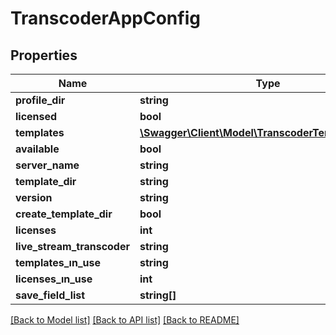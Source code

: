 # TranscoderAppConfig

## Properties
Name | Type | Description | Notes
------------ | ------------- | ------------- | -------------
**profile_dir** | **string** |  | 
**licensed** | **bool** |  | 
**templates** | [**\Swagger\Client\Model\TranscoderTemplatesConfig**](TranscoderTemplatesConfig.md) |  | 
**available** | **bool** |  | 
**server_name** | **string** |  | 
**template_dir** | **string** |  | 
**version** | **string** |  | 
**create_template_dir** | **bool** |  | 
**licenses** | **int** |  | 
**live_stream_transcoder** | **string** |  | 
**templates_ın_use** | **string** |  | 
**licenses_ın_use** | **int** |  | 
**save_field_list** | **string[]** |  | [optional] 

[[Back to Model list]](../README.md#documentation-for-models) [[Back to API list]](../README.md#documentation-for-api-endpoints) [[Back to README]](../README.md)


